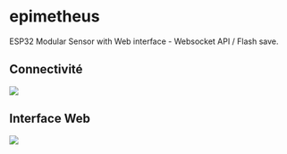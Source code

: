 # epimetheus
ESP32 Modular Sensor with Web interface - Websocket API / Flash save.

## Connectivité
![](doc/connectivity.svg)

## Interface Web
![](doc/MOCK-up-epimetheus.svg)

